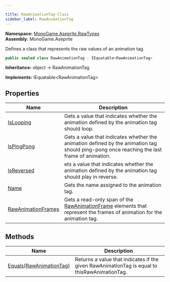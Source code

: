 ```yaml
---

title: RawAnimationTag Class
sidebar_label: RawAnimationTag
---
```

**Namespace:** [MonoGame.Aseprite.RawTypes](../)  
**Assembly:** MonoGame.Aseprite

Defines a class that represents the raw values of an animation tag.

```csharp
public sealed class RawAnimationTag : IEquatable<RawAnimationTag>
```

**Inheritance:** object → RawAnimationTag

**Implements:** IEquatable\<RawAnimationTag\>

## Properties

| Name                                                   | Description                                                                                                                                             |
| ------------------------------------------------------ | ------------------------------------------------------------------------------------------------------------------------------------------------------- |
| [IsLooping](Properties/IsLooping)                   | Gets a value that indicates whether the animation defined by the animation tag should loop.                                                             |
| [IsPingPong](Properties/IsPingPong)                 | Gets a value that indicates whether the animation defined by the animation tag should ping\-pong once  reaching the last frame of animation.            |
| [IsReversed](Properties/IsReversed)                 | ets a value that indicates whether the animation defined by the animation tag should play in reverse.                                                   |
| [Name](Properties/Name)                             | Gets the name assigned to the animation tag.                                                                                                            |
| [RawAnimationFrames](Properties/RawAnimationFrames) | Gets a read\-only span of the [RawAnimationFrame](../RawAnimationFrame/) elements that represent the frames of animation for the animation tag. |

## Methods

| Name                                         | Description                                                                                  |
| -------------------------------------------- | -------------------------------------------------------------------------------------------- |
| [Equals(RawAnimationTag)](Methods/Equals) | Returns a value that indicates if the given RawAnimationTag is equal to thisRawAnimationTag. |


